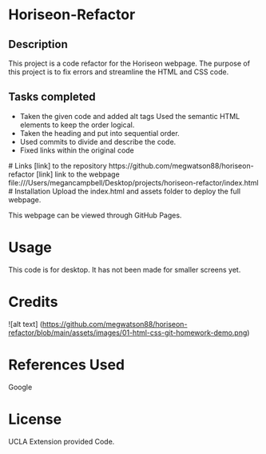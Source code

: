 # Horiseon-Refactor
## Description 
This project is a code refactor for the Horiseon webpage. The purpose of this project is to fix errors and streamline the HTML and CSS code.  
## Tasks completed 
<ul>

<li>Taken the given code and added alt tags 
Used the semantic HTML elements to keep the order logical. </li>
<li>Taken the heading and put into sequential order.</li>
<li>Used commits to divide and describe the code. </li>
<li> Fixed links within the original code </li>
</ul>
# Links 
[link] to the repository https://github.com/megwatson88/horiseon-refactor 
[link] link to the webpage file:///Users/megancampbell/Desktop/projects/horiseon-refactor/index.html
# Installation 
Upload the index.html and assets folder to deploy the full webpage. 

This webpage can be viewed through GitHub Pages. 
# Usage 
This code is for desktop. It has not been made for smaller screens yet. 

# Credits 
![alt text] (https://github.com/megwatson88/horiseon-refactor/blob/main/assets/images/01-html-css-git-homework-demo.png)
# References Used
Google
# License 
 UCLA Extension provided Code. 
